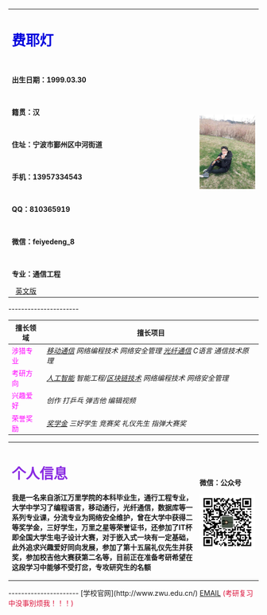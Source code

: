 <table border="0">
  <tr>
    <td width="75%">
      <h1><font color="#0000dd">费耶灯</font><br /></h1>
      &nbsp; 
      <p><b>出生日期：1999.03.30</b></p>
      &nbsp; 
      <p><b>籍贯：汉</b></p>
      &nbsp; 
       <p><b>住址：宁波市鄞州区中河街道</b></p>
      &nbsp; 
       <p><b>手机：13957334543</b></p>
      &nbsp; 
      <p><b>QQ：810365919</b></p>
      &nbsp; 
      <p><b>微信：feiyedeng_8</b></p>
      &nbsp; 
      <p><b>专业：通信工程</b></p>
      &nbsp;
      <a href="/index-en.html">英文版</a>
    </td>
    <td width="25%">
      <img src="/FYD.jpg" width="110%">      
    </td>
  </tr>
</table>
----------------------

| **擅长领域**  | **擅长项目**
| ------------- |------------------ 
|  <font color="#FF00FF">涉猎专业</font><br />|_[移动通信](https://baike.baidu.com/item/%E7%A7%BB%E5%8A%A8%E9%80%9A%E4%BF%A1/373026?fr=aladdin)_  _网络编程技术 网络安全管理_   _[光纤通信](https://baike.baidu.com/item/%E5%85%89%E7%BA%A4%E9%80%9A%E4%BF%A1/80999)_   _C语言_   _通信技术原理_         
| <font color="#FF00FF">考研方向</font><br />| _[人工智能](https://baike.baidu.com/item/%E4%BA%BA%E5%B7%A5%E6%99%BA%E8%83%BD/9180?fr=aladdin)_  _智能工程/[区块链技术](https://baike.baidu.com/item/%E5%8C%BA%E5%9D%97%E9%93%BE%E6%8A%80%E6%9C%AF)_  _网络编程技术 网络安全管理_   
| <font color="#FF00FF">兴趣爱好</font><br />   | _创作_ _打乒乓_ _弹吉他_ _编辑视频_
| <font color="#FF00FF">荣誉奖励</font><br />    | _[奖学金](https://baike.baidu.com/item/%E5%A5%96%E5%AD%A6%E9%87%91) 三好学生 竞赛奖_ _礼仪先生_   _指弹大赛奖_  


<table border="0">
  <tr>
    <td width="75%">
      <h1><font color="#8A2BE2">个人信息</font><br /></h1>
      <p><b>我是一名来自浙江万里学院的本科毕业生，通行工程专业，大学中学习了编程语言，移动通行，光纤通信，数据库等一系列专业课，分流专业为网络安全维护，曾在大学中获得二等奖学金，三好学生，万里之星等荣誉证书，还参加了IT杯即全国大学生电子设计大赛，对于嵌入式一块有一定基础，此外追求兴趣爱好同向发展，参加了第十五届礼仪先生并获奖，参加校吉他大赛获第二名等，目前正在准备考研希望在这段学习中能够不受打岔，专攻研究生的名额</b></p>
    </td>
    <td width="25%">
        <p><b>微信：公众号</b></p>
      <img src="/gzh.jpg" width="110%">      
    </td>
  </tr>
</table>
----------------------
[学校官网](http://www.zwu.edu.cn/)                    
<a href="mailto:810365919@qq.com">EMAIL</a>               <font color="#DC143C">(考研复习中没事别烦我！！！)</font><br />






